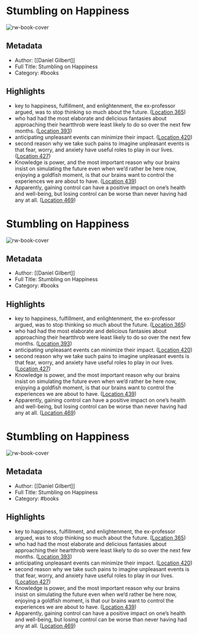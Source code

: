 # Stumbling on Happiness

![rw-book-cover](https://images-na.ssl-images-amazon.com/images/I/51OOOMK5tcL._SL200_.jpg)

## Metadata
- Author: [[Daniel Gilbert]]
- Full Title: Stumbling on Happiness
- Category: #books

## Highlights
- key to happiness, fulfillment, and enlightenment, the ex-professor argued, was to stop thinking so much about the future. ([Location 365](https://readwise.io/to_kindle?action=open&asin=B000GCFW0A&location=365))
- who had had the most elaborate and delicious fantasies about approaching their heartthrob were least likely to do so over the next few months. ([Location 393](https://readwise.io/to_kindle?action=open&asin=B000GCFW0A&location=393))
- anticipating unpleasant events can minimize their impact. ([Location 420](https://readwise.io/to_kindle?action=open&asin=B000GCFW0A&location=420))
- second reason why we take such pains to imagine unpleasant events is that fear, worry, and anxiety have useful roles to play in our lives. ([Location 427](https://readwise.io/to_kindle?action=open&asin=B000GCFW0A&location=427))
- Knowledge is power, and the most important reason why our brains insist on simulating the future even when we’d rather be here now, enjoying a goldfish moment, is that our brains want to control the experiences we are about to have. ([Location 439](https://readwise.io/to_kindle?action=open&asin=B000GCFW0A&location=439))
- Apparently, gaining control can have a positive impact on one’s health and well-being, but losing control can be worse than never having had any at all. ([Location 469](https://readwise.io/to_kindle?action=open&asin=B000GCFW0A&location=469))
# Stumbling on Happiness

![rw-book-cover](https://images-na.ssl-images-amazon.com/images/I/51OOOMK5tcL._SL200_.jpg)

## Metadata
- Author: [[Daniel Gilbert]]
- Full Title: Stumbling on Happiness
- Category: #books

## Highlights
- key to happiness, fulfillment, and enlightenment, the ex-professor argued, was to stop thinking so much about the future. ([Location 365](https://readwise.io/to_kindle?action=open&asin=B000GCFW0A&location=365))
- who had had the most elaborate and delicious fantasies about approaching their heartthrob were least likely to do so over the next few months. ([Location 393](https://readwise.io/to_kindle?action=open&asin=B000GCFW0A&location=393))
- anticipating unpleasant events can minimize their impact. ([Location 420](https://readwise.io/to_kindle?action=open&asin=B000GCFW0A&location=420))
- second reason why we take such pains to imagine unpleasant events is that fear, worry, and anxiety have useful roles to play in our lives. ([Location 427](https://readwise.io/to_kindle?action=open&asin=B000GCFW0A&location=427))
- Knowledge is power, and the most important reason why our brains insist on simulating the future even when we’d rather be here now, enjoying a goldfish moment, is that our brains want to control the experiences we are about to have. ([Location 439](https://readwise.io/to_kindle?action=open&asin=B000GCFW0A&location=439))
- Apparently, gaining control can have a positive impact on one’s health and well-being, but losing control can be worse than never having had any at all. ([Location 469](https://readwise.io/to_kindle?action=open&asin=B000GCFW0A&location=469))
# Stumbling on Happiness

![rw-book-cover](https://images-na.ssl-images-amazon.com/images/I/51OOOMK5tcL._SL200_.jpg)

## Metadata
- Author: [[Daniel Gilbert]]
- Full Title: Stumbling on Happiness
- Category: #books

## Highlights
- key to happiness, fulfillment, and enlightenment, the ex-professor argued, was to stop thinking so much about the future. ([Location 365](https://readwise.io/to_kindle?action=open&asin=B000GCFW0A&location=365))
- who had had the most elaborate and delicious fantasies about approaching their heartthrob were least likely to do so over the next few months. ([Location 393](https://readwise.io/to_kindle?action=open&asin=B000GCFW0A&location=393))
- anticipating unpleasant events can minimize their impact. ([Location 420](https://readwise.io/to_kindle?action=open&asin=B000GCFW0A&location=420))
- second reason why we take such pains to imagine unpleasant events is that fear, worry, and anxiety have useful roles to play in our lives. ([Location 427](https://readwise.io/to_kindle?action=open&asin=B000GCFW0A&location=427))
- Knowledge is power, and the most important reason why our brains insist on simulating the future even when we’d rather be here now, enjoying a goldfish moment, is that our brains want to control the experiences we are about to have. ([Location 439](https://readwise.io/to_kindle?action=open&asin=B000GCFW0A&location=439))
- Apparently, gaining control can have a positive impact on one’s health and well-being, but losing control can be worse than never having had any at all. ([Location 469](https://readwise.io/to_kindle?action=open&asin=B000GCFW0A&location=469))
